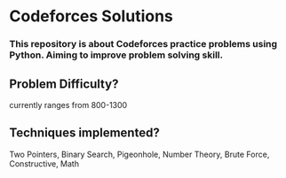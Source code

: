 # Codeforces Solutions
### This repository is about Codeforces practice problems using Python. Aiming to improve problem solving skill.
## Problem Difficulty?
currently ranges from 800-1300
## Techniques implemented?
Two Pointers, Binary Search, Pigeonhole, Number Theory, Brute Force, Constructive, Math
